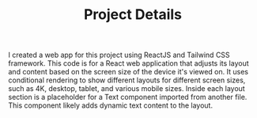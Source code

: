 <header>
  <div>
    <h1 align="center">Project Details</h1>
  </div>
</header>
<main>
  <p> I created a web app for this project using ReactJS and Tailwind CSS framework. This code is for a React web application that adjusts its layout and content based on the screen size of the device it's viewed on. It uses conditional rendering to show different layouts for different screen sizes, such as 4K, desktop, tablet, and various mobile sizes. Inside each layout section is a placeholder for a Text component imported from another file. This component likely adds dynamic text content to the layout.
  </p>
  
</main>
